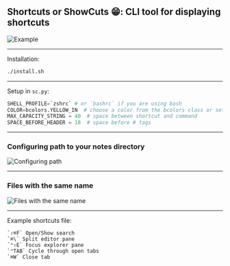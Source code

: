 ## Shortcuts or ShowCuts 😁: CLI tool for displaying shortcuts

![Example](https://github.com/asynchroza/showcuts/assets/104720011/d8c12413-5bf6-4b75-8dfe-e99a5ba5ac82)

---
Installation:
```bash
./install.sh
```
---
Setup in `sc.py`:
```python
SHELL_PROFILE=`zshrc` # or `bashrc` if you are using bash
COLOR=bcolors.YELLOW_IN  # choose a color from the bcolors class or set a custom one
MAX_CAPACITY_STRING = 40  # space between shortcut and command
SPACE_BEFORE_HEADER = 18  # space before # tags
```
---
### Configuring path to your notes directory
![Configuring path](https://github.com/asynchroza/showcuts/assets/104720011/cfa9329c-0f8d-44b0-b948-3524f61f7da4)

---
### Files with the same name
![Files with the same name](https://github.com/asynchroza/showcuts/assets/104720011/afd376c8-2430-4a35-bc5c-7cb7275c6d1c)

---

Example shortcuts file:

```text
`⇧⌘F` Open/Show search
`⌘\` Split editor pane
`⌃⇧E` Focus explorer pane
`⌃TAB` Cycle through open tabs
`⌘W` Close tab
```



